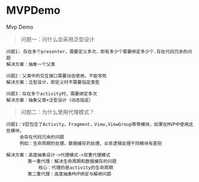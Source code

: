 # MVPDemo
Mvp Demo

> 问题一：问什么会采用泛型设计

    问题1: 存在多个presenter，需要定义多次，即有多少个需要绑定多少个.存在代码冗余的问题  
    解决方案：抽象一个父类  
    
    问题2：父类中的交互接口需要动态使用，不能写死  
    解决方案：泛型设计，即定义时不需要指定类型
    
    问题3：存在多个activity时，需要绑定多次
    解决方案：抽象父类+泛型设计（动态指定）
    
> 问题二：为什么使用代理模式？

    问题1：V层包含了Activity，Fragment，View,ViewGroup等等模块，如果在MVP中使用这些模块，
         会存在代码冗余的问题
         例如：生命周期的处理，数据缓存的处理，业务逻辑处理不同模块有差别
        
    解决方案：高度抽象设计->代理模式->双重代理模式
            第一重代理：解决生命周期和数据缓存的问题
                核心：代理的是activity的生命周期
            第二重代理：高度抽象MVP绑定与解绑问题